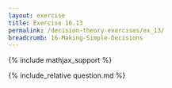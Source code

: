 ```yaml
---
layout: exercise
title: Exercise 16.13
permalink: /decision-theory-exercises/ex_13/
breadcrumb: 16-Making-Simple-Decisions
---
```


{% include mathjax_support %}

<div><i class="arrow-up loader" data-chapter="decision-theory-exercises" data-exercise="ex_13" data-rating="0"></i></div>
{% include_relative question.md %}
